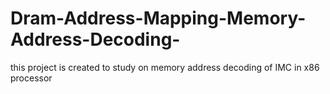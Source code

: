 # Dram-Address-Mapping-Memory-Address-Decoding-
this project is created to study on memory address decoding of IMC in x86 processor
